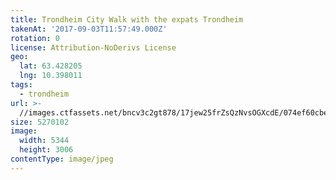 ```yaml
---
title: Trondheim City Walk with the expats Trondheim
takenAt: '2017-09-03T11:57:49.000Z'
rotation: 0
license: Attribution-NoDerivs License
geo:
  lat: 63.428205
  lng: 10.398011
tags:
  - trondheim
url: >-
  //images.ctfassets.net/bncv3c2gt878/17jew25frZsQzNvsOGXcdE/074ef60cbe28ede733f0d8f7460a1815/trondheim-city-walk-with-the-expats-trondheim_36200255443_o
size: 5270102
image:
  width: 5344
  height: 3006
contentType: image/jpeg
---
```


